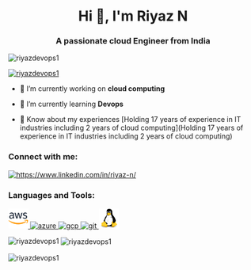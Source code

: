 <h1 align="center">Hi 👋, I'm Riyaz N</h1>
<h3 align="center">A passionate cloud Engineer from India</h3>


<p align="left"> <img src="https://komarev.com/ghpvc/?username=riyazdevops1&label=Profile%20views&color=0e75b6&style=flat" alt="riyazdevops1" /> </p>

<p align="left"> <a href="https://github.com/ryo-ma/github-profile-trophy"><img src="https://github-profile-trophy.vercel.app/?username=riyazdevops1" alt="riyazdevops1" /></a> </p>

- 🔭 I’m currently working on **cloud computing**

- 🌱 I’m currently learning **Devops**

- 📄 Know about my experiences [Holding 17 years of experience in IT industries including 2 years of cloud computing](Holding 17 years of experience in IT industries including 2 years of cloud computing)

<h3 align="left">Connect with me:</h3>
<p align="left">
<a href="https://linkedin.com/in/https://www.linkedin.com/in/riyaz-n/" target="blank"><img align="center" src="https://raw.githubusercontent.com/rahuldkjain/github-profile-readme-generator/master/src/images/icons/Social/linked-in-alt.svg" alt="https://www.linkedin.com/in/riyaz-n/" height="30" width="40" /></a>
</p>

<h3 align="left">Languages and Tools:</h3>
<p align="left"> <a href="https://aws.amazon.com" target="_blank" rel="noreferrer"> <img src="https://raw.githubusercontent.com/devicons/devicon/master/icons/amazonwebservices/amazonwebservices-original-wordmark.svg" alt="aws" width="40" height="40"/> </a> <a href="https://azure.microsoft.com/en-in/" target="_blank" rel="noreferrer"> <img src="https://www.vectorlogo.zone/logos/microsoft_azure/microsoft_azure-icon.svg" alt="azure" width="40" height="40"/> </a> <a href="https://cloud.google.com" target="_blank" rel="noreferrer"> <img src="https://www.vectorlogo.zone/logos/google_cloud/google_cloud-icon.svg" alt="gcp" width="40" height="40"/> </a> <a href="https://git-scm.com/" target="_blank" rel="noreferrer"> <img src="https://www.vectorlogo.zone/logos/git-scm/git-scm-icon.svg" alt="git" width="40" height="40"/> </a> <a href="https://www.linux.org/" target="_blank" rel="noreferrer"> <img src="https://raw.githubusercontent.com/devicons/devicon/master/icons/linux/linux-original.svg" alt="linux" width="40" height="40"/> </a> </p>

<p><img align="left" src="https://github-readme-stats.vercel.app/api/top-langs?username=riyazdevops1&show_icons=true&locale=en&layout=compact" alt="riyazdevops1" /></p>

<p>&nbsp;<img align="center" src="https://github-readme-stats.vercel.app/api?username=riyazdevops1&show_icons=true&locale=en" alt="riyazdevops1" /></p>

<p><img align="center" src="https://github-readme-streak-stats.herokuapp.com/?user=riyazdevops1&" alt="riyazdevops1" /></p>
